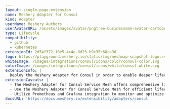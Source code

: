 ```yaml
---
layout: single-page-extension
name: Meshery Adapter for Consul
kind: Adapter
userName: Meshery Authors
userAvatarURL: /assets/images/avatar/pngtree-businessman-avatar-cartoon-style-png-image_1953664.jpg
type: Lifecycle
compatibility: 
  - github
  - kubernetes
extensionId: 2d54f372-10e5-4c4e-8d23-b9c35c68ce98
logo: https://playground.meshery.io/static/img/meshmap-snapshot-logo.svg
whiteImage: /images/integrations/consul/icons/color/consul-color.svg
colorImage: /images/integrations/consul/icons/white/consul-white.svg
extensionInfo: |
  Deploy the Meshery Adapter for Consul in order to enable deeper lifecycle management of Consul.
extensionCaveats: |
  - The Meshery Adapter for Consul Service Mesh offers comprehensive lifecycle management for Consul.
  - Use the Meshery Adapter for Consul Service Mesh for efficient lifecycle management of Consul and its sample applications.
  - Utilize Prometheus and Grafana integration to monitor and optimize Consul's performance.
docsURL: 'https://docs.meshery.io/extensibility/adapters/consul'
---
```

